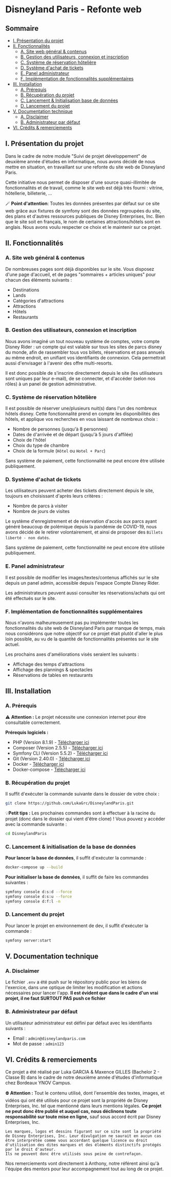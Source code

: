 # Disneyland Paris - Refonte web

## Sommaire 

- [I. Présentation du projet](#i-présentation-du-projet)
- [II. Fonctionnalités](#ii-fonctionnalités)
    - [A. Site web général & contenus](#a-site-web-général--contenus)
    - [B. Gestion des utilisateurs, connexion et inscription](#b-gestion-des-utilisateurs-connexion-et-inscription)
    - [C. Système de réservation hôtelière](#c-système-de-réservation-hôtelière)
    - [D. Système d'achat de tickets](#d-système-dachat-de-tickets)
    - [E. Panel administrateur](#e-panel-administrateur)
    - [F. Implémentation de fonctionnalités supplémentaires](#f-implémentation-de-fonctionnalités-supplémentaires)
- [III. Installation](#iii-installation)
    - [A. Prérequis](#a-prérequis)
    - [B. Récupération du projet](#b-récupération-du-projet)
    - [C. Lancement & Initialisation base de données](#c-lancement--initialisation-de-la-base-de-données)
    - [D. Lancement du projet](#d-lancement-du-projet)
- [V. Documentation technique](#v-documentation-technique)
    - [A. Disclaimer](#a-disclaimer)
    - [B. Administrateur par défaut](#b-administrateur-par-défaut)
- [VI. Crédits & remerciements](#vi-crédits--remerciements)

## I. Présentation du projet

Dans le cadre de notre module "Suivi de projet développement" de deuxième année d'études en informatique, nous avons décidé de nous mettre en situation, en travaillant sur une refonte du site web de Disneyland Paris.

Cette initiative nous permet de disposer d'une source quasi-illimitée de fonctionnalités et de travail, comme le site web est déjà très fourni : vitrine, hôtellerie, billeterie, ...

🪄 **Point d'attention**: Toutes les données présentes par défaut sur ce site web grâce aux fixtures de symfony sont des données regroupées du site, des plans et d'autres ressources publiques de Disney Enterprises, Inc. Bien que le site soit en français, le nom de certaines attractions/hôtels sont en anglais. Nous avons voulu respecter ce choix et le maintenir sur ce projet.

## II. Fonctionnalités

### A. Site web général & contenus

De nombreuses pages sont déjà disponibles sur le site. Vous disposez d'une page d'accueil, et de pages "sommaires + articles uniques" pour chacun des éléments suivants :

- Destinations
- Lands
- Catégories d'attractions
- Attractions
- Hôtels
- Restaurants

### B. Gestion des utilisateurs, connexion et inscription

Nous avons imaginé un tout nouveau système de comptes, votre compte Disney Rider : un compte qui est valable sur tous les sites de parcs disney du monde, afin de rassembler tous vos billets, réservations et pass annuels au même endroit, en unifiant vos identifiants de connexion. Cela permettrait aussi d'envisager à l'avenir des offre multi-resorts.

Il est donc possible de s'inscrire directement depuis le site (les utilisateurs sont uniques par leur e-mail), de se connecter, et d'accéder (selon nos rôles) à un panel de gestion administrative.

### C. Système de réservation hôtelière

Il est possible de réserver une/plusieurs nuit(s) dans l'un des nombreux hôtels disney. Cette fonctionnalité prend en compte les disponibilités des hôtels, et applique vos recherches en vous laissant de nombreux choix :

- Nombre de personnes (jusqu'à 8 personnes)
- Dates de d'arrivée et de départ (jusqu'à 5 jours d'affilée)
- Choix de l'hôtel
- Choix du type de chambre
- Choix de la formule (`Hôtel` ou `Hotel + Parc`)

Sans système de paiement, cette fonctionnalité ne peut encore être utilisée publiquement.

### D. Système d'achat de tickets

Les utilisateurs peuvent acheter des tickets directement depuis le site, toujours en choisissant d'après leurs critères :

- Nombre de parcs à visiter
- Nombre de jours de visites

Le système d'enregistrement et de réservation d'accès aux parcs ayant généré beaucoup de polémique depuis la pandémie de COVID-19, nous avons décidé de le retirer volontairement, et ainsi de proposer des `Billets liberté - non datés`.

Sans système de paiement, cette fonctionnalité ne peut encore être utilisée publiquement.

### E. Panel administrateur

Il est possible de modifier les images/textes/contenus affichés sur le site depuis un panel admin, accessible depuis l'espace Compte Disney Rider.

Les administrateurs peuvent aussi consulter les réservations/achats qui ont été effectués sur le site.

### F. Implémentation de fonctionnalités supplémentaires

Nous n'avons malheureusement pas pu implémenter toutes les fonctionnalités du site web de Disneyland Paris par manque de temps, mais nous considérons que notre objectif sur ce projet était plutôt d'aller le plus loin possible, au vu de la quantité de fonctionnalités présentes sur le site actuel.

Les prochains axes d'améliorations visés seraient les suivants : 

- Affichage des temps d'attractions
- Affichage des plannings & spectacles
- Réservations de tables en restaurants

## III. Installation

### A. Prérequis

⚠️ **Attention :** Le projet nécessite une connexion internet pour être consultable correctement.

**Prérequis logiciels :**
- PHP (Version 8.1.9) - [Télécharger ici](https://www.php.net/downloads.php)
- Composer (Version 2.5.5) - [Télécharger ici](https://getcomposer.org/download/)
- Symfony CLI (Version 5.5.2) - [Télécharger ici](https://symfony.com/download)
- Git (Version 2.40.0) - [Télécharger ici](https://git-scm.com/downloads)
- Docker - [Télécharger ici](https://docs.docker.com/get-docker/)
- Docker-compose - [Télécharger ici](https://docs.docker.com/compose/install/)

### B. Récupération du projet

Il suffit d'exécuter la commande suivante dans le dossier de votre choix :

```bash
git clone https://github.com/LukaGrc/DisneylandParis.git
```

💡**Petit tips :** Les prochaines commandes sont à effectuer à la racine du projet (donc dans le dossier qui vient d'être clone) ! Vous pouvez y accéder avec la commande suivante :

```bash
cd DisneylandParis
```

### C. Lancement & initialisation de la base de données

**Pour lancer la base de données**, il suffit d'exécuter la commande :

```bash
docker-compose up --build
```

**Pour initialiser la base de données**, il suffit de faire les commandes suivantes :

```bash
symfony console d:s:d --force
symfony console d:s:u --force
symfony console d:f:l -n
```

### D. Lancement du projet

Pour lancer le projet en environnement de dev, il suffit d'exécuter la commande :

```bash
symfony server:start
```

## V. Documentation technique

### A. Disclaimer

Le fichier `.env` a été push sur le répository public pour les biens de l'exercice, dans une optique de limiter les modification et actions nécessaires pour lancer l'app. **Il est évident que dans le cadre d'un vrai projet, il ne faut SURTOUT PAS push ce fichier**

### B. Administrateur par défaut

Un utilisateur administrateur est défini par défaut avec les identifiants suivants :

- Email : `admin@disneylandparis.com`
- Mot de passe : `admin123`


## VI. Crédits & remerciements

Ce projet a été réalisé par Luka GARCIA & Maxence GILLES (Bachelor 2 - Classe B) dans le cadre de notre deuxième année d'études d'informatique chez Bordeaux YNOV Campus.

⛔ **Attention :** Tout le contenu utilisé, dont l'ensemble des textes, images, et vidéos qui ont été utilisés pour ce projet sont la propriété de Disney Enterprises, Inc. tel que mentionné dans leurs mentions légales. **Ce projet ne peut donc être publié et auquel cas, nous déclinons toute responsabilité sur toute mise en ligne,** sauf sous accord écrit par Disney Enterprises, Inc.

```
Les marques, logos et dessins figurant sur ce site sont la propriété de Disney Enterprises, Inc. Leur divulgation ne saurait en aucun cas être interprétée comme vous accordant quelque licence ou droit d'utilisation des dites marques et des éléments distinctifs protégés par le droit d'auteur.
Ils ne peuvent donc être utilisés sous peine de contrefaçon.
```

Nos remerciements vont directement à Anthony, notre référent ainsi qu'à l'équipe des mentors pour leur accompagnement tout au long de ce projet.